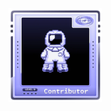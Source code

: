 <img src="https://raw.githubusercontent.com/apoorvaniyeng/apoorvaniyeng/main/hacktoberfestbadge.png" alt="Hacktoberfest 2025" width="150"/>


